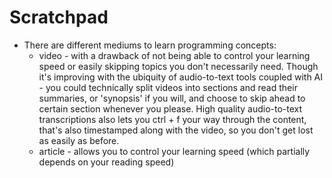 # Scratchpad

- There are different mediums to learn programming concepts:
	- video - with a drawback of not being able to control your learning speed or easily skipping topics you don't necessarily need. Though it's improving with the ubiquity of audio-to-text tools coupled with AI - you could technically split videos into sections and read their summaries, or 'synopsis' if you will, and choose to skip ahead to certain section whenever you please. High quality audio-to-text transcriptions also lets you ctrl + f your way through the content, that's also timestamped along with the video, so you don't get lost as easily as before.
	- article - allows you to control your learning speed (which partially depends on your reading speed)